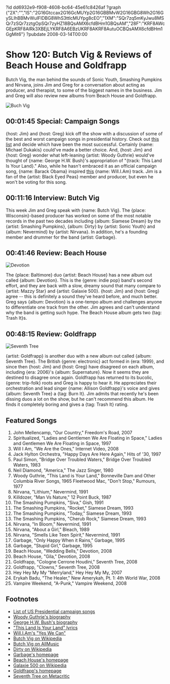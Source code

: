 ?id dd6932e9-f908-4608-bc64-45e61c8426af
?graph {"2X":"","IS":"2G16Gtccax2G16GcMUYp2G16GBBMvW2G16GBG8Wh2G16GySLIhBBMvWuIFlDBG8WhS3ttlcMUYpg8cEO","1XM":"SQr7zq5mKyJwu8MSQr7zSQr7zztgOpSQr7zyHZ18BQsAMX6cfdBHm1GBQsAM","28F":"KRF8AWcGEpKRF8AlRk3XBEjLYKRF8A6EBzUKRF8AKRF8AutuOCBQsAMX6cfdBHm1GgMit6"}
?pubdate 2008-03-14T00:00

# Show 120: Butch Vig & Reviews of Beach House and Goldfrapp
Butch Vig, the man behind the sounds of Sonic Youth, Smashing Pumpkins and Nirvana, joins Jim and Greg for a conversation about acting as producer, and therapist, to some of the biggest names in the business. Jim and Greg will also review new albums from Beach House and Goldfrapp.

![Buch Vig](https://static.soundopinions.org/images/2008/butchvig.jpg)

## 00:01:45 Special: Campaign Songs
{host: Jim} and {host: Greg} kick off the show with a discussion of some of the best and worst campaign songs in presidential history. Check out [this list](http://en.wikipedia.org/wiki/Campaign_song) and decide which have been the most successful. Certainly {name: Michael Dukakis} could've made a better choice. And, {host: Jim} and {host: Greg} wonder what left-leaning {artist: Woody Guthrie} would've thought of {name: George H.W. Bush}'s appropriation of "{track: This Land Is Your Land}." Also, while he hasn't embraced it as an official campaign song, {name: Barack Obama} inspired [this](http://www.youtube.com/watch?v=1yq0tMYPDJQ) {name: Will.I.Am} track. Jim is a fan of the {artist: Black Eyed Peas} member and producer, but even he won't be voting for this song.

## 00:11:16 Interview: Butch Vig
This week Jim and Greg speak with {name: Butch Vig}. The {place: Wisconsin}-based producer has worked on some of the most notable records in the past two decades including {album: Siamese Dream} by the {artist: Smashing Pumpkins}, {album: Dirty} by {artist: Sonic Youth} and {album: Nevermind} by {artist: Nirvana}. In addition, he's a founding member and drummer for the band {artist: Garbage}.

## 00:41:46 Review: Beach House
![Devotion](https://static.soundopinions.org/assets/120/1XM0.jpg)

The {place: Baltimore} duo {artist: Beach House} has a new album out called {album: Devotion}. This is the {genre: indie pop} band's second effort, and they are back with a slow, dreamy sound that many compare to {artist: Mazzy Star} and {artist: Galaxie 500}. {host: Jim} and {host: Greg} agree -- this is definitely a sound they've heard before, and much better. Greg says {album: Devotion} is a one-tempo album and challenges anyone to differentiate one track from the other. Jim agrees and can't understand why the band is getting such hype. The Beach House album gets two {tag: Trash It}s.

## 00:48:15 Review: Goldfrapp
![Seventh Tree](https://static.soundopinions.org/assets/120/28F0.jpg)


{artist: Goldfrapp} is another duo with a new album out called {album: Seventh Tree}. The British {genre: electronic} act formed in {era: 1999}, and since then {host: Jim} and {host: Greg} have disagreed on each album, including {era: 2006}'s {album: Supernature}. Now it seems they are destined to disagree once again. Goldfrapp has returned to its bucolic, {genre: trip-folk} roots and Greg is happy to hear it. He appreciates their orchestration and lead singer {name: Allison Goldfrapp}'s voice and gives {album: Seventh Tree} a {tag: Burn It}. Jim admits that recently he's been dissing duos a lot on the show, but he can't recommend this album. He finds it completely boring and gives a {tag: Trash It} rating.

## Featured Songs
1. John Mellencamp, "Our Country," Freedom's Road, 2007
2. Spiritualized, "Ladies and Gentlemen We Are Floating in Space," Ladies and Gentlemen We Are Floating in Space, 1997
3. Will I Am, "We Are the Ones," Internet Video, 2008
4. Jack Hylton Orchestra, "Happy Days Are Here Again," Hits of '30, 1997
5. Paul Simon, "Bridge Over Troubled Waters," Bridge Over Troubled Waters, 1983
6. Neil Diamond, "America," The Jazz Singer, 1980
7. Woody Guthrie, "This Land is Your Land," Bonneville Dam and Other Columbia River Songs, 1965 Fleetwood Mac, "Don't Stop," Rumours, 1977
8. Nirvana, "Lithium," Nevermind, 1991
9. Killdozer, "Man Vs Nature," 12 Point Buck, 1987
10. The Smashing Pumpkins, "Siva," Gish, 1991
11. The Smashing Pumpkins, "Rocket," Siamese Dream, 1993
12. The Smashing Pumpkins, "Today," Siamese Dream, 1993
13. The Smashing Pumpkins, "Cherub Rock," Siamese Dream, 1993
14. Nirvana, "In Bloom," Nevermind, 1991
15. Nirvana, "About a Girl," Bleach, 1989
16. Nirvana, "Smells Like Teen Spirit," Nevermind, 1991
17. Garbage, "Only Happy When it Rains," Garbage, 1995
18. Garbage, "Stupid Girl," Garbage, 1995
19. Beach House, "Wedding Bells," Devotion, 2008
20. Beach House, "Gila," Devotion, 2008
21. Goldfrapp, "Cologne Cerrone Houdini," Seventh Tree, 2008
22. Goldfrapp, "Clowns," Seventh Tree, 2008
23. Hey Hey My My "Merryland," Hey Hey My My, 2007
24. Erykah Badu, "The Healer," New Amerykah, Pt. 1: 4th World War, 2008
25. Vampire Weekend, "A-Punk," Vampire Weekend, 2008

## Footnotes
- [List of US Presidential campaign songs](http://en.wikipedia.org/wiki/Campaign_song)
- [Woody Guthrie's biography](http://www.woodyguthrie.org/biography/biography1.htm)
- [George H.W. Bush's biography](http://www.whitehouse.gov/history/presidents/gb41.html)
- ["This Land Is Your Land" lyrics](http://www.woodyguthrie.org/Lyrics/This_Land.htm)
- [Will.I.Am's "Yes We Can"](http://www.youtube.com/watch?v=1yq0tMYPDJQ)
- [Butch Vig on Wikipedia](http://en.wikipedia.org/wiki/Butch_Vig)
- [Butch Vig on AllMusic](http://www.allmusic.com/artist/butch-vig-mn0000938464)
- [Dirty on Wikipedia](http://en.wikipedia.org/wiki/Dirty_(album))
- [Garbage's homepage](http://www.garbage.com/)
- [Beach House's homepage](http://www.beachhousemusic.net/)
- [Galaxie 500 on Wikipedia](http://en.wikipedia.org/wiki/Galaxie_500)
- [Goldfrapp's homepage](http://www.goldfrapp.com/)
- [Seventh Tree on Metacritic](http://www.metacritic.com/music/artists/goldfrapp/seventhtree?q=goldfrapp)
